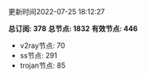更新时间2022-07-25 18:12:27

**总订阅: 378**
**总节点: 1832**
**有效节点: 446**
- v2ray节点: 70
- ss节点: 291
- trojan节点: 85
